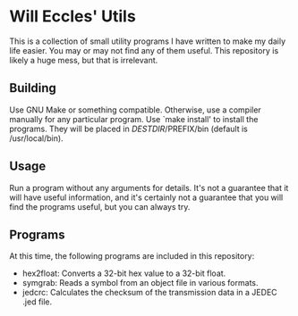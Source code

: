 # Will Eccles' Utils

This is a collection of small utility programs I have written to make my daily
life easier. You may or may not find any of them useful. This repository is
likely a huge mess, but that is irrelevant.

## Building

Use GNU Make or something compatible. Otherwise, use a compiler manually for any
particular program. Use `make install' to install the programs. They will be
placed in $DESTDIR/$PREFIX/bin (default is /usr/local/bin).

## Usage

Run a program without any arguments for details. It's not a guarantee that it
will have useful information, and it's certainly not a guarantee that you will
find the programs useful, but you can always try.

## Programs

At this time, the following programs are included in this repository:
 - hex2float: Converts a 32-bit hex value to a 32-bit float.
 - symgrab:   Reads a symbol from an object file in various formats.
 - jedcrc:    Calculates the checksum of the transmission data in a JEDEC .jed
              file.

